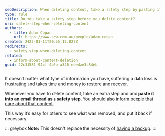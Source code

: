 ```yaml
---
seoDescription: When deleting content, take a safety step by pasting it into an email thread and inform others to ensure easy recovery.
type: rule
title: Do you take a safety step before you delete content?
uri: safety-step-when-deleting-content
authors:
  - title: Adam Cogan
    url: https://www.ssw.com.au/people/adam-cogan
created: 2022-01-11T20:55:12.027Z
redirects:
  - safety-step-when-deleting-context
related:
  - inform-about-content-deletion
guid: 22c33581-94cf-4b9b-a346-eee4ae3c84eb
---
```


It doesn’t matter what type of information you have, suffering a data loss is frustrating and takes time and money to restore and recover.

Whenever you have to delete content, take an extra step and and **paste it into an email thread as a safety step**. You should also [inform people that care about that content](/inform-about-content-deletion).

<!--endintro-->

This way it's easy for others to see what was removed, and put it back if necessary.

::: greybox
**Note:** This doesn't replace the necessity of [having a backup](/rules-to-better-backups).
:::
